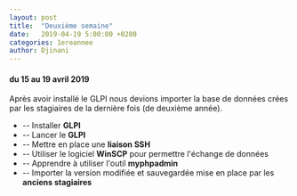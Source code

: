 ```yaml
---
layout: post
title:  "Deuxième semaine"
date:   2019-04-19 5:00:00 +0200
categories: 1ereannee
author: Djinani
---
```



#### du 15 au 19 avril 2019

Après avoir installé le GLPI nous devions importer la base de données crées par les stagiaires de la dernière fois (de deuxième année).
<br/>
* -- Installer **GLPI**
* -- Lancer le **GLPI**
* -- Mettre en place une **liaison SSH**
* -- Utiliser le logiciel **WinSCP** pour permettre l'échange de données
* -- Apprendre à utiliser l'outil **myphpadmin**
* -- Importer la version modifiée et sauvegardée mise en place par les **anciens stagiaires**


